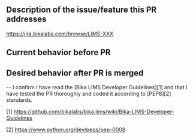 ## Description of the issue/feature this PR addresses

https://jira.bikalabs.com/browse/LIMS-XXX

## Current behavior before PR

## Desired behavior after PR is merged

--
I confirm I have read the [Bika LIMS Developer Guidelines][1] and that I have
tested the PR thoroughly and coded it according to [PEP8][2] standards.


[1] https://github.com/bikalabs/bika.lims/wiki/Bika-LIMS-Developer-Guidelines

[2] https://www.python.org/dev/peps/pep-0008
